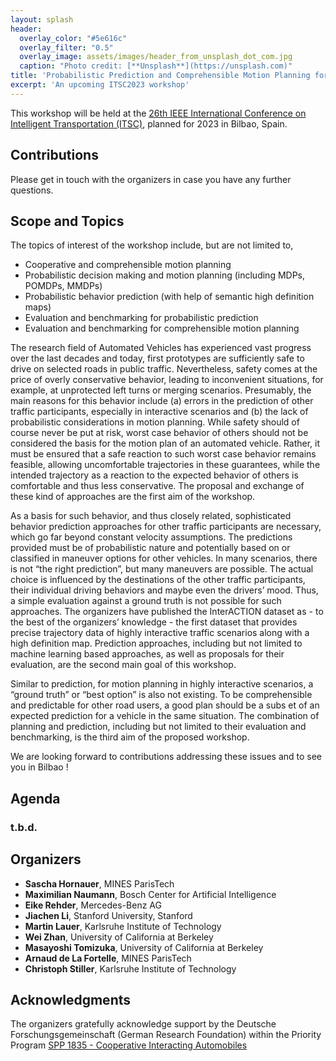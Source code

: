 ```yaml
---
layout: splash
header:
  overlay_color: "#5e616c"
  overlay_filter: "0.5"
  overlay_image: assets/images/header_from_unsplash_dot_com.jpg
  caption: "Photo credit: [**Unsplash**](https://unsplash.com)"
title: 'Probabilistic Prediction and Comprehensible Motion Planning for Automated Vehicles – Approaches and Benchmarking'
excerpt: 'An upcoming ITSC2023 workshop'
---
```


This workshop will be held at the [26th IEEE International Conference on Intelligent Transportation (ITSC)](https://2023.ieee-itsc.org/), planned for 2023 in Bilbao, Spain.

## Contributions

Please get in touch with the organizers in case you have any further questions.

## Scope and Topics

The topics of interest of the workshop include, but are not limited to,
- Cooperative and comprehensible motion planning
- Probabilistic decision making and motion planning (including MDPs, POMDPs, MMDPs)
- Probabilistic behavior prediction (with help of semantic high definition maps)
- Evaluation and benchmarking for probabilistic prediction
- Evaluation and benchmarking for comprehensible motion planning

The research field of Automated Vehicles has experienced vast progress over the last decades and today, first prototypes are sufficiently safe to drive on selected roads in public traffic. Nevertheless, safety comes at the price of overly conservative behavior, leading to inconvenient situations, for example, at unprotected left turns or merging scenarios. Presumably, the main reasons for this behavior include (a) errors in the prediction of other traffic participants, especially in interactive scenarios and (b) the lack of probabilistic considerations in motion planning. While safety should of course never be put at risk, worst case behavior of others should not be considered the basis for the motion plan of an automated vehicle. Rather, it must be ensured that a safe reaction to such worst case behavior remains feasible, allowing uncomfortable trajectories in these guarantees, while the intended trajectory as a reaction to the expected behavior of others is comfortable and thus less conservative. The proposal and exchange of these kind of approaches are the first aim of the workshop.  


As a basis for such behavior, and thus closely related, sophisticated behavior prediction approaches for other traffic participants are necessary, which go far beyond constant velocity assumptions. The predictions provided must be of probabilistic nature and potentially based on or classified in maneuver options for other vehicles. In many scenarios, there is not “the right prediction”, but many maneuvers are possible. The actual choice is influenced by the destinations of the other traffic participants, their individual driving behaviors and maybe even the drivers’ mood. Thus, a simple evaluation against a ground truth is not possible for such approaches. The organizers have published the InterACTION dataset as - to the best of the organizers’ knowledge - the first dataset that provides precise trajectory data of highly interactive traffic scenarios along with a high definition map. Prediction approaches, including but not limited to machine learning based approaches, as well as proposals for their evaluation, are the second main goal of this workshop. 


Similar to prediction, for motion planning in highly interactive scenarios, a “ground truth” or “best option” is also not existing. To be comprehensible and predictable for other road users, a good plan should be a subs et of an expected prediction for a vehicle in the same situation. The combination of planning and prediction, including but not limited to their evaluation and benchmarking, is the third aim of the proposed workshop. 


We are looking forward to contributions addressing these issues and to see you in Bilbao !

## Agenda

### t.b.d.

## Organizers

- **Sascha Hornauer**, MINES ParisTech
- **Maximilian Naumann**, Bosch Center for Artificial Intelligence
- **Eike Rehder**, Mercedes-Benz AG
- **Jiachen Li**, Stanford University, Stanford
- **Martin Lauer**, Karlsruhe Institute of Technology
- **Wei Zhan**, University of California at Berkeley
- **Masayoshi Tomizuka**, University of California at Berkeley
- **Arnaud de La Fortelle**, MINES ParisTech
- **Christoph Stiller**, Karlsruhe Institute of Technology

## Acknowledgments

The organizers gratefully acknowledge support by the Deutsche Forschungsgemeinschaft (German Research Foundation) within the Priority Program [SPP 1835 - Cooperative Interacting Automobiles](https://www.coincar.de/)
